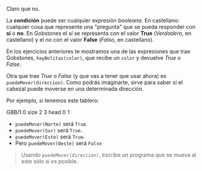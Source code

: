 Claro que no.

La **condición** puede ser cualquier expresión _booleana_. En castellano: cualquier cosa que represente una "pregunta" que se pueda responder con **sí** o **no**. En Gobstones el _sí_ se representa con el valor **True** (_Verdadero_, en castellano) y el _no_ con el valor **False** (_Falso_, en castellano).

En los ejercicios anteriores te mostramos una de las expresiones que trae Gobstones, `hayBolitas(color)`, que recibe un `color` y devuelve _True_ o _False_.

Otra que trae _True_ o _False_ (y que vas a tener que usar ahora) es `puedeMover(direccion)`. Como podrás imaginarte, sirve para saber si el cabezal puede moverse en una determinada dirección.

Por ejemplo, si tenemos este tablero:

<gs-board>
  GBB/1.0
  size 2 3
  head 0 1    
</gs-board>

* `puedeMover(Norte)` será `True`.
* `puedeMover(Sur)` será `True`.
* `puedeMover(Este)` será `True`.
* Pero `puedeMover(Oeste)` será `False`

> Usando `puedeMover(direccion)`, escribe un programa que se mueva al este sólo _si es_ posible.
